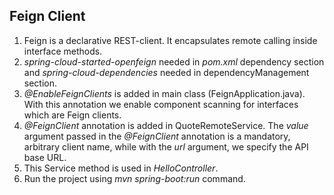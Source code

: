 Feign Client
---

1. Feign is a declarative REST-client. It encapsulates remote calling inside interface methods.
1. _spring-cloud-started-openfeign_ needed in _pom.xml_ dependency section and _spring-cloud-dependencies_ needed in dependencyManagement section.
1. _@EnableFeignClients_ is added in main class (FeignApplication.java). With this annotation we enable component scanning for interfaces which are Feign clients.
1. _@FeignClient_ annotation is added in QuoteRemoteService. The _value_ argument passed in the _@FeignClient_ annotation is a mandatory, arbitrary client name, while with the _url_ argument, we specify the API base URL.
1. This Service method is used in _HelloController_.
1. Run the project using _mvn spring-boot:run_ command.